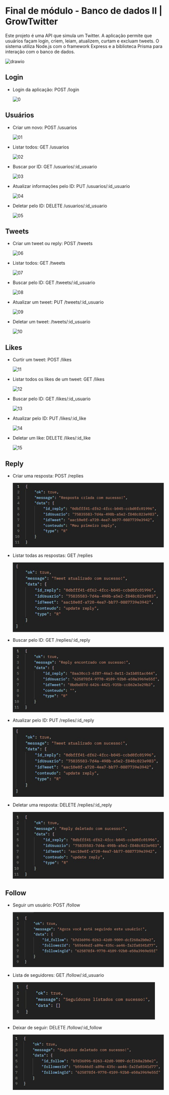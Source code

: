 # Final de módulo - Banco de dados II | GrowTwitter

Este projeto é uma API que simula um Twitter. A aplicação permite que usuários façam login, criem, leiam, atualizem, curtam e excluam tweets. O sistema utiliza Node.js com o framework Express e a biblioteca Prisma para interação com o banco de dados.

![drawio](/src/assets/Final%20de%20modulo%20-%20Banco%20de%20dados%20II.drawio.png)

## Login

- Login da aplicação: POST /login

  ![0](/src/assets/0.jpg)

## Usuários

- Criar um novo: POST /usuarios

  ![01](/src/assets/01.jpg/)

- Listar todos: GET /usuarios

  ![02](/src/assets/02.jpg)

- Buscar por ID: GET /usuarios/:id_usuario

  ![03](/src/assets/03.jpg)

- Atualizar informações pelo ID: PUT /usuarios/:id_usuario

  ![04](/src/assets/04.jpg)

- Deletar pelo ID: DELETE /usuarios/:id_usuario

  ![05](/src/assets/05.jpg)

## Tweets

- Criar um tweet ou reply: POST /tweets

  ![06](/src/assets/06.jpg)

- Listar todos: GET /tweets

  ![07](/src/assets/07.jpg)

- Buscar pelo ID: GET /tweets/:id_usuario

  ![08](/src/assets/08.jpg)

- Atualizar um tweet: PUT /tweets/:id_usuario

  ![09](/src/assets/09.jpg)

- Deletar um tweet: /tweets/:id_usuario

  ![10](/src/assets/10.jpg)

## Likes

- Curtir um tweet: POST /likes

  ![11](/src/assets/11.jpg)

- Listar todos os likes de um tweet: GET /likes

  ![12](/src/assets/12.jpg)

- Buscar pelo ID: GET /likes/:id_usuario

  ![13](/src/assets/13.jpg)

- Atualizar pelo ID: PUT /likes/:id_like

  ![14](/src/assets/14.jpg)

- Deletar um like: DELETE /likes/:id_like

  ![15](/src/assets/15.jpg)

## Reply

- Criar uma resposta: POST /replies

  ![16](/src/assets/16.jpg)

- Listar todas as respostas: GET /replies

  ![17](/src/assets/17.jpg)

- Buscar pelo ID: GET /replies/:id_reply

  ![18](/src/assets/18.jpg)

- Atualizar pelo ID: PUT /replies/:id_reply

  ![19](/src/assets/19.jpg)

- Deletar uma resposta: DELETE /replies/:id_reply

  ![20](/src/assets/20.jpg)

## Follow

- Seguir um usuário: POST /follow

  ![21](/src/assets/21.jpg)

- Lista de seguidores: GET /follow/:id_usuario

  ![22](/src/assets/22.jpg)

- Deixar de seguir: DELETE /follow/:id_follow

  ![23](/src/assets/23.jpg)
